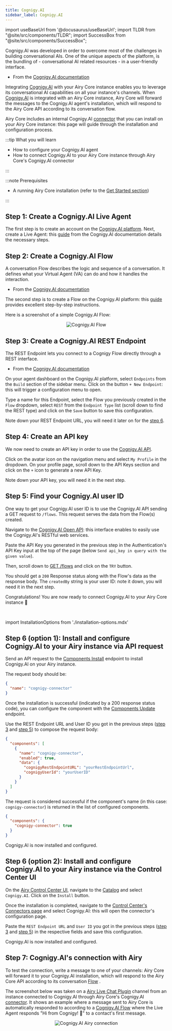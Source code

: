 ```yaml
---
title: Cognigy.AI
sidebar_label: Cognigy.AI
---
```


import useBaseUrl from '@docusaurus/useBaseUrl';
import TLDR from "@site/src/components/TLDR";
import SuccessBox from "@site/src/components/SuccessBox";

<TLDR>

Cognigy.AI was developed in order to overcome most of the challenges in building conversational AIs. One of the unique aspects of the platform, is the bundling of - conversational AI related resources - in a user-friendly interface.

- From the [Cognigy.AI documentation](https://docs.cognigy.com/ai/platform-overview/)

</TLDR>

Integrating [Cognigy.AI](https://docs.cognigy.com/ai/platform-overview/) with your Airy Core instance enables you to leverage its conversational AI capabilities on all your instance's channels. When [Cognigy.AI](https://docs.cognigy.com/ai/platform-overview/) is integrated with an Airy Core instance, Airy Core will forward the messages to the Cognigy.AI agent's installation, which will respond to the Airy Core API according to its conversation flow.

Airy Core includes an internal Cognigy.AI [connector](/concepts/architecture#components) that you can install on your Airy Core instance: this page will guide through the installation and configuration process.

:::tip What you will learn

- How to configure your Cognigy.AI agent
- How to connect Cognigy.AI to your Airy Core instance through Airy Core's Cognigy.AI connector

:::

:::note Prerequisites

- A running Airy Core installation (refer to the [Get
  Started section](getting-started/installation/introduction.md))

:::

## Step 1: Create a Cognigy.AI Live Agent

The first step is to create an account on the [Cognigy.AI platform](https://www.cognigy.com/products/cognigy-ai). Next, create a Live Agent: this [guide](https://docs.cognigy.com/ai/resources/agents/agents/) from the Cognigy.AI documentation details the necessary steps.

## Step 2: Create a Cognigy.AI Flow

<TLDR>

A conversation Flow describes the logic and sequence of a conversation. It defines what your Virtual Agent (VA) can do and how it handles the interaction.

- From the [Cognigy.AI documentation](https://support.cognigy.com/hc/en-us/articles/360014524180-Design-a-Flow-and-add-a-Message#-3-tell-the-va-what-to-say-0-2)

</TLDR>

The second step is to create a Flow on the Cognigy.AI platform: this [guide](https://support.cognigy.com/hc/en-us/articles/360014524180-Design-a-Flow-and-add-a-Message#-3-tell-the-va-what-to-say-0-2) provides excellent
step-by-step instructions.

Here is a screenshot of a simple Cognigy.AI Flow:

<center><img alt="Cognigy.AI Flow" src={useBaseUrl('img/conversational-ai/cognigy/flow.png')} /></center>

## Step 3: Create a Cognigy.AI REST Endpoint

<TLDR>

The REST Endpoint lets you connect to a Cognigy Flow directly through a REST interface.

- From the [Cognigy.AI documentation](https://docs.cognigy.com/ai/platform-overview/)

</TLDR>

On your agent dashboard on the Cognigy.AI platform, select `Endpoints` from the `Build` section of the sidebar menu. Click on the button `+ New Endpoint`: this will trigger a configuration menu to open.

Type a name for this Endpoint, select the Flow you previously created in the `Flow` dropdown, select `REST` from the `Endpoint Type` list (scroll down to find the REST type) and click on the `Save` button to save this configuration.

Note down your REST Endpoint URL, you will need it later on for the [step 6](/conversational-ai/cognigy-ai#step-6-option-1-install-and-configure-cognigyai-to-your-airy-instance-via-api-request).

## Step 4: Create an API key

We now need to create an API key in order to use the [Cognigy.AI API](https://docs.cognigy.com/ai/developer-guides/using-api/#valid-api-key).

Click on the avatar icon on the navigation menu and select `My Profile` in the dropdown.
On your profile page, scroll down to the API Keys section and click on the `+` icon to generate a new API Key.

Note down your API key, you will need it in the next step.

## Step 5: Find your Cognigy.AI user ID

One way to get your Cognigy.AI user ID is to use the Cognigy.AI API sending a GET request to `/flows`. This request serves the data from the Flow(s) created.

Navigate to the [Cognigy.AI Open API](https://api-trial.cognigy.ai/openapi): this interface enables to easily use the Cognigy.AI's RESTful web services.

Paste the API Key you generated in the previous step in the Authentication's API Key input at the top of the page (below `Send api_key in query with the given value`).

Then, scroll down to [GET /flows](https://api-trial.cognigy.ai/openapi#get-/v2.0/flows) and click on the `TRY` button.

You should get a `200` Response status along with the Flow's data as the response body. The `createdBy` string is your user ID: note it down, you will need it in the next step.

<SuccessBox>

Congratulations! You are now ready to connect Cognigy.AI to your Airy Core instance 🎉

</SuccessBox>
<br />

import InstallationOptions from './installation-options.mdx'

<InstallationOptions />

## Step 6 (option 1): Install and configure Cognigy.AI to your Airy instance via API request

Send an API request to the [Components Install](/api/endpoints/components#install) endpoint to install Cognigy.AI on your Airy instance.

The request body should be:

```json
{
  "name": "cognigy-connector"
}
```

Once the installation is successful (indicated by a 200 response status code), you can configure the component with the [Components Update](/api/endpoints/components#update) endpoint.

Use the REST Endpoint URL and User ID you got in the previous steps ([step 3](/conversational-ai/cognigy-ai#step-3-create-a-cognigyai-rest-endpoint) and [step 5](/conversational-ai/cognigy-ai#step-5-find-your-cognigyai-user-id)) to compose the request body:

```json
{
  "components": [
    {
      "name": "cognigy-connector",
      "enabled": true,
      "data": {
        "cognigyRestEndpointURL": "yourRestEndpointUrl",
        "cognigyUserId": "yourUserID"
      }
    }
  ]
}
```

The request is considered successful if the component's name (in this case: `cognigy-connector`) is returned in the list of configured components.

```json
{
  "components": {
    "cognigy-connector": true
  }
}
```

Cognigy.AI is now installed and configured.

## Step 6 (option 2): Install and configure Cognigy.AI to your Airy instance via the Control Center UI

On the [Airy Control Center UI](/ui/control-center/introduction), navigate to the [Catalog](/ui/control-center/catalog) and select `Cognigy.AI`. Click on the `Install` button.

Once the installation is completed, navigate to the [Control Center's Connectors page](/ui/control-center/connectors) and select Cognigy.AI: this will open the connector's configuration page.

Paste the `REST Endpoint URL` and `User ID` you got in the previous steps ([step 3](/conversational-ai/cognigy-ai#step-3-create-a-cognigyai-rest-endpoint) and [step 5](/conversational-ai/cognigy-ai#step-5-find-your-cognigyai-user-id))
in the respective fields and save this configuration.

Cognigy.AI is now installed and configured.

## Step 7: Cognigy.AI's connection with Airy

To test the connection, write a message to one of your channels: Airy Core will
forward it to your Cognigy.AI installation, which will respond to the Airy Core API according to its conversation [Flow](/conversational-ai/cognigy-ai#step-2-create-a-cognigyai-flow) .

The screenshot below was taken on a [Airy Live Chat Plugin](/sources/chatplugin/overview) channel from an instance connected to Cognigy.AI through Airy Core's Cognigy.AI [connector](/concepts/architecture#components). It shows an example where a message sent to Airy Core is automatically responded to according to a [Cognigy.AI Flow](/conversational-ai/cognigy-ai#step-2-create-a-cognigyai-flow) where the Live Agent responds "Hi from Cognigy! 👋" to a contact's first message.

<center><img alt="Cognigy.AI Airy connection" src={useBaseUrl('img/conversational-ai/cognigy/messagingExample.png')} /></center>
